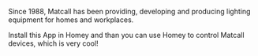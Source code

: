 Since 1988, Matcall has been providing, developing and producing lighting equipment for homes and workplaces.

Install this App in Homey and than you can use Homey to control Matcall devices, which is very cool!
